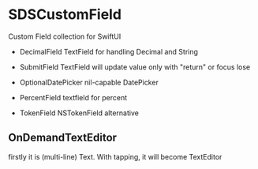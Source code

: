 # SDSCustomField

Custom Field collection for SwiftUI

- DecimalField
   TextField for handling Decimal and String

- SubmitField
   TextField will update value only with "return" or focus lose
   
- OptionalDatePicker
   nil-capable DatePicker

- PercentField
   textfield for percent

- TokenField
   NSTokenField alternative
   

## OnDemandTextEditor

firstly it is (multi-line) Text. With tapping, it will become TextEditor

